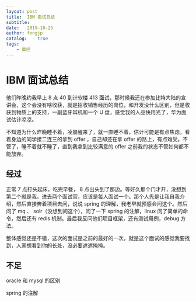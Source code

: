 ```yaml
---
layout: post
title:  IBM 面试总结
subtitle:   
date:   2019-10-25
author: fengjp
catalog:    true
tags:
    - 面经
---
```


#  IBM 面试总结

他们昨晚约我早上 8 点 40 到计软楼 413 面试，那时候我还在参加比特大陆的宣讲会，这个会没有啥收获，就是招收销售经历的岗位，和开发没什么区别，但是收获到物质上的支持，一副蓝牙耳机和一个 U 盘，感觉我的人品快用光了，华为面试估计凉凉。

不知道为什么昨晚睡不着，凌晨醒来了，就一直睡不着，估计可能是有点焦虑。看着身边的同学接二连三的拿到 offer ，自己却还在拿 offer 的路上，有点难受。不管了，睡不着就不睡了，直到我拿到比较满意的 offer 之前我的状态不管如何都不能放弃。

##  经过

正常 7 点打头起床，吃完早餐， 8 点出头到了那边。等好久那个门才开，没想到第二个就是我。进去两个面试官，应该是每人面试一个。那个人先是让我自我介绍，然后直接奔着项目去问，说说 spring 的理解，我老早就预感会问这个。然后问了 mq 、 solr（没想到问这个），问了一下 spring 的注解，linux 问了简单的命令，然后还有 redis 机制。最后我反问他们项目框架，还有测试用例，debug 方法。

整体感觉还是不错，这次的面试是之前的最好的一次，就是这个面试的感觉我要找到，人家想看到你的长处，没必要遮遮掩掩。

##  不足

oracle 和 mysql 的区别

spring 的注解
